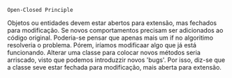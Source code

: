     Open-Closed Principle

Objetos ou entidades devem estar abertos para extensão, mas fechados para modificação. Se novos comportamentos precisam ser adicionados ao código original.
Poderia-se pensar que apenas mais um if no algoritimo resolveria o problema. Pórem, iríamos modificaar algo que já está funcionando. Alterar uma classe para colocar novos métodos seria arriscado, visto que podemos introduzzir novos 'bugs'.
Por isso, diz-se que a classe seve estar fechada para modificação, mais aberta para extensão.